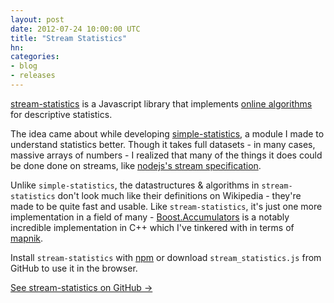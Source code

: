 ```yaml
---
layout: post
date: 2012-07-24 10:00:00 UTC
title: "Stream Statistics"
hn:
categories:
- blog
- releases
---
```


[stream-statistics](https://github.com/tmcw/stream-statistics/) is a Javascript library
that implements [online algorithms](http://en.wikipedia.org/wiki/Online_algorithm) for
descriptive statistics.

The idea came about while developing [simple-statistics](http://macwright.org/2012/06/26/simple-statistics.html),
a module I made to understand statistics better. Though it takes full datasets -
in many cases, massive arrays of numbers - I realized that many of the things
it does could be done done on streams, like [nodejs's stream specification](http://nodejs.org/api/stream.html).

Unlike `simple-statistics`, the datastructures & algorithms in `stream-statistics`
don't look much like their definitions on Wikipedia - they're made to be quite fast
and usable. Like `stream-statistics`, it's just one more implementation in a field of
many - [Boost.Accumulators](http://www.boost.org/doc/libs/1_50_0/doc/html/accumulators.html)
is a notably incredible implementation in C++ which I've tinkered with in
terms of [mapnik](http://mapnik.org/).

Install `stream-statistics` with [npm](http://npmjs.org/) or download
`stream_statistics.js` from GitHub to use it in the browser.

<div class='link-block'>
  <a href='http://github.com/tmcw/stream-statistics'>See stream-statistics on GitHub →</a>
</div>
